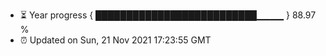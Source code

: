 - ⏳ Year progress { ██████████████████████████▁▁▁▁ } 88.97 %
- ⏰ Updated on Sun, 21 Nov 2021 17:23:55 GMT

